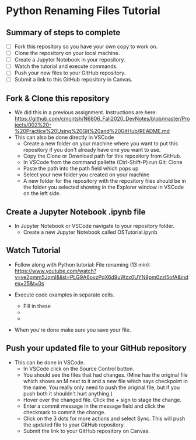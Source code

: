 # Python Renaming Files Tutorial

## Summary of steps to complete

- [ ] Fork this repository so you have your own copy to work on.
- [ ] Clone the repository on your local machine. 
- [ ] Create a Jupyter Notebook in your repository.
- [ ] Watch the tutorial and execute commands.
- [ ] Push your new files to your GitHub repository.
- [ ] Submit a link to this GitHub repository in Canvas.

## Fork & Clone this repository

* We did this in a previous assignment. Instructions are here: https://github.com/cmcntsh/N6806_Fall2020_DevNotes/blob/master/Projects/002%20-%20Practice%20Using%20Git%20and%20GitHub/README.md
* This can also be done directly in VSCode
  * Create a new folder on your machine where you want to put this repository if you don't already have one you want to use.
  * Copy the Clone or Download path for this repository from GitHub.
  * In VSCode from the command pallette (Ctrl-Shift-P) run Git: Clone
  * Paste the path into the path field which pops up
  * Select your new folder you created on your machine
  * A new folder for the repository with the repository files should be in the folder you selected showing in the Explorer window in VSCode on the left side.

## Create a Jupyter Notebook .ipynb file

* In Jupyter Notebook or VSCode navigate to your repository folder.
  * Create a new Jupyter Notebook called OSTutorial.ipynb

## Watch Tutorial

* Follow along with Python tutorial: File renaming (13 min): https://www.youtube.com/watch?v=ve2pmm5JqmI&list=PLG9A6ovzPqX6d9uWzx0UYN9pm0zzl5ofA&index=25&t=0s
* Execute code examples in separate cells.
  * Fill in these
  * 
  * 
  
* When you're done make sure you save your file.

## Push your updated file to your GitHub repository

* This can be done in VSCode.
  * In VSCode click on the Source Control button.
  * You should see the files that had changes. (Mine has the original file which shows an M next to it and a new file which says checkpoint in the name. You really only need to push the original file, but if you push both it shouldn't hurt anything.)
  * Hover over the changed file. Click the + sign to stage the change.
  * Enter a commit message in the message field and click the checkmark to commit the change.
  * Click on the 3 dots for more actions and select Sync. This will push the updated file to your GitHub repository.
  * Submit the link to your GitHub repository on Canvas.
